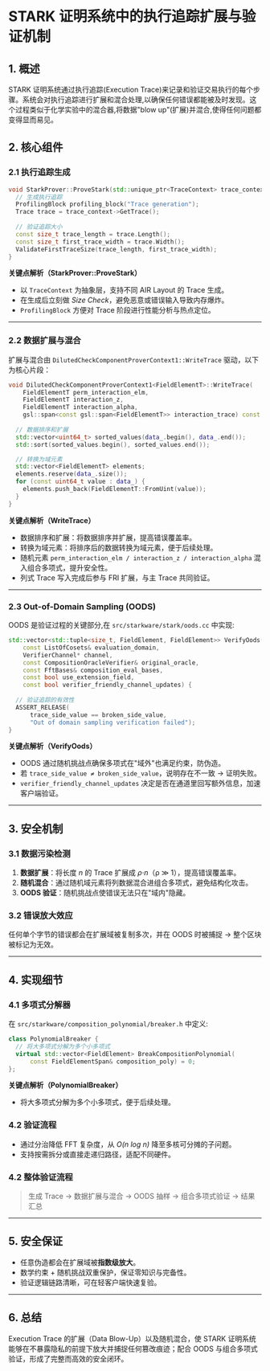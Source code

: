 # STARK 证明系统中的执行追踪扩展与验证机制

## 1. 概述

STARK 证明系统通过执行追踪(Execution Trace)来记录和验证交易执行的每个步骤。系统会对执行追踪进行扩展和混合处理,以确保任何错误都能被及时发现。这个过程类似于化学实验中的混合器,将数据"blow up"(扩展)并混合,使得任何问题都变得显而易见。

## 2. 核心组件

### 2.1 执行追踪生成

```cpp
void StarkProver::ProveStark(std::unique_ptr<TraceContext> trace_context) {
  // 生成执行追踪
  ProfilingBlock profiling_block("Trace generation");
  Trace trace = trace_context->GetTrace();
  
  // 验证追踪大小
  const size_t trace_length = trace.Length();
  const size_t first_trace_width = trace.Width();
  ValidateFirstTraceSize(trace_length, first_trace_width);
}
```

**关键点解析（StarkProver::ProveStark）**

* 以 `TraceContext` 为抽象层，支持不同 AIR Layout 的 Trace 生成。
* 在生成后立刻做 *Size Check*，避免恶意或错误输入导致内存爆炸。
* `ProfilingBlock` 方便对 Trace 阶段进行性能分析与热点定位。

---

### 2.2 数据扩展与混合

扩展与混合由 `DilutedCheckComponentProverContext1::WriteTrace` 驱动，以下为核心片段：

```cpp
void DilutedCheckComponentProverContext1<FieldElementT>::WriteTrace(
    FieldElementT perm_interaction_elm,
    FieldElementT interaction_z,
    FieldElementT interaction_alpha,
    gsl::span<const gsl::span<FieldElementT>> interaction_trace) const {
  
  // 数据排序和扩展
  std::vector<uint64_t> sorted_values(data_.begin(), data_.end());
  std::sort(sorted_values.begin(), sorted_values.end());

  // 转换为域元素
  std::vector<FieldElementT> elements;
  elements.reserve(data_.size());
  for (const uint64_t value : data_) {
    elements.push_back(FieldElementT::FromUint(value));
  }
}
```

**关键点解析（WriteTrace）**

* 数据排序和扩展：将数据排序并扩展，提高错误覆盖率。
* 转换为域元素：将排序后的数据转换为域元素，便于后续处理。
* 随机元素 `perm_interaction_elm / interaction_z / interaction_alpha` 混入组合多项式，提升安全性。
* 列式 Trace 写入完成后参与 FRI 扩展，与主 Trace 共同验证。

---

### 2.3 Out-of-Domain Sampling (OODS)

OODS 是验证过程的关键部分,在 `src/starkware/stark/oods.cc` 中实现:

```cpp
std::vector<std::tuple<size_t, FieldElement, FieldElement>> VerifyOods(
    const ListOfCosets& evaluation_domain, 
    VerifierChannel* channel,
    const CompositionOracleVerifier& original_oracle,
    const FftBases& composition_eval_bases,
    const bool use_extension_field,
    const bool verifier_friendly_channel_updates) {
    
  // 验证追踪的有效性
  ASSERT_RELEASE(
      trace_side_value == broken_side_value, 
      "Out of domain sampling verification failed");
}
```

**关键点解析（VerifyOods）**

* OODS 通过随机挑战点确保多项式在"域外"也满足约束，防伪造。
* 若 `trace_side_value ≠ broken_side_value`，说明存在不一致 → 证明失败。
* `verifier_friendly_channel_updates` 决定是否在通道里回写额外信息，加速客户端验证。

---

## 3. 安全机制

### 3.1 数据污染检测

1. **数据扩展**：将长度 *n* 的 Trace 扩展成 *ρ·n*（ρ ≫ 1），提高错误覆盖率。
2. **随机混合**：通过随机域元素将列数据混合进组合多项式，避免结构化攻击。
3. **OODS 验证**：随机挑战点使错误无法只在"域内"隐藏。

### 3.2 错误放大效应

任何单个字节的错误都会在扩展域被复制多次，并在 OODS 时被捕捉 → 整个区块被标记为无效。

---

## 4. 实现细节

### 4.1 多项式分解器

在 `src/starkware/composition_polynomial/breaker.h` 中定义:

```cpp
class PolynomialBreaker {
  // 将大多项式分解为多个小多项式
  virtual std::vector<FieldElement> BreakCompositionPolynomial(
      const FieldElementSpan& composition_poly) = 0;
};
```

**关键点解析（PolynomialBreaker）**

* 将大多项式分解为多个小多项式，便于后续处理。

### 4.2 验证流程

* 通过分治降低 FFT 复杂度，从 *O(n log n)* 降至多核可分摊的子问题。
* 支持按需拆分或直接走递归路径，适配不同硬件。

### 4.2 整体验证流程

> 生成 Trace → 数据扩展与混合 → OODS 抽样 → 组合多项式验证 → 结果汇总

---

## 5. 安全保证

* 任意伪造都会在扩展域被**指数级放大**。
* 数学约束 + 随机挑战双重保护，保证零知识与完备性。
* 验证逻辑链路清晰，可在轻客户端快速复验。

---

## 6. 总结

Execution Trace 的扩展（Data Blow-Up）以及随机混合，使 STARK 证明系统能够在不暴露隐私的前提下放大并捕捉任何篡改痕迹；配合 OODS 与组合多项式验证，形成了完整而高效的安全闭环。

